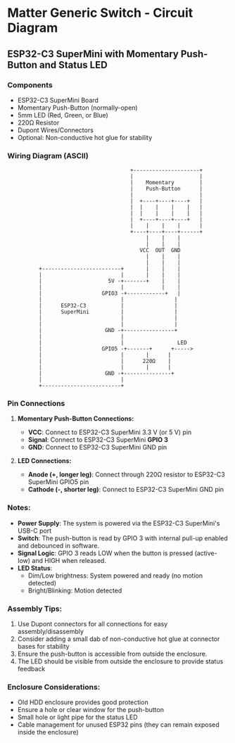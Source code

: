 # Matter Generic Switch - Circuit Diagram

## ESP32-C3 SuperMini with Momentary Push-Button and Status LED

### Components
- ESP32-C3 SuperMini Board
- Momentary Push-Button (normally-open)
- 5mm LED (Red, Green, or Blue)
- 220Ω Resistor
- Dupont Wires/Connectors
- Optional: Non-conductive hot glue for stability

### Wiring Diagram (ASCII)

```
                                       +---------------------+
                                       |                     |
                                       |    Momentary        |
                                       |    Push-Button      |
                                       |                     |
                                       |  +----+----+----+   |
                                       |  |    |    |    |   |
                                       |  |    |    |    |   |
                                       |  +----+----+----+   |
                                       |    |    |    |      |
                                       +----+----+----+------+
                                            |    |    |       
                                            |    |    |       
                                          VCC  OUT  GND      
                                            |    |    |       
                                            |    |    |       
          +-------------------------+       |    |    |       
          |                         |       |    |    |       
          |                     5V -+-------+    |    |       
          |                         |            |    |       
          |                   GPIO3 -+------------+   |       
          |                         |                |       
          |      ESP32-C3           |                |       
          |      SuperMini          |                |       
          |                         |                |       
          |                         |                |       
          |                    GND -+----------------+       
          |                         |                        
          |                         |                 LED    
          |                   GPIO5 -+-------+      +----->  
          |                         |       |      |         
          |                         |      220Ω    |         
          |                         |       |      |         
          |                    GND -+---------------+         
          |                         |                        
          +-------------------------+                        
```

### Pin Connections

1. **Momentary Push-Button Connections:**
   - **VCC**: Connect to ESP32-C3 SuperMini 3.3 V (or 5 V) pin
   - **Signal**: Connect to ESP32-C3 SuperMini **GPIO 3**
   - **GND**: Connect to ESP32-C3 SuperMini GND pin

2. **LED Connections:**
   - **Anode (+, longer leg)**: Connect through 220Ω resistor to ESP32-C3 SuperMini GPIO5 pin
   - **Cathode (-, shorter leg)**: Connect to ESP32-C3 SuperMini GND pin

### Notes:
- **Power Supply**: The system is powered via the ESP32-C3 SuperMini's USB-C port
- **Switch**: The push-button is read by GPIO 3 with internal pull-up enabled and debounced in software.
- **Signal Logic**: GPIO 3 reads LOW when the button is pressed (active-low) and HIGH when released.
- **LED Status**:
  - Dim/Low brightness: System powered and ready (no motion detected)
  - Bright/Blinking: Motion detected

### Assembly Tips:
1. Use Dupont connectors for all connections for easy assembly/disassembly
2. Consider adding a small dab of non-conductive hot glue at connector bases for stability
3. Ensure the push-button is accessible from outside the enclosure.
4. The LED should be visible from outside the enclosure to provide status feedback

### Enclosure Considerations:
- Old HDD enclosure provides good protection
- Ensure a hole or clear window for the push-button
- Small hole or light pipe for the status LED
- Cable management for unused ESP32 pins (they can remain exposed inside the enclosure) 